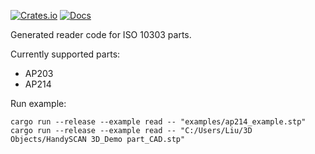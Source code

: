 [![Crates.io](https://img.shields.io/crates/v/iso-10303-parts.svg)](https://crates.io/crates/iso-10303-parts)
[![Docs](https://docs.rs/iso-10303-parts/badge.svg)](https://docs.rs/iso-10303-parts)

Generated reader code for ISO 10303 parts.

Currently supported parts:

- AP203
- AP214

Run example:

```
cargo run --release --example read -- "examples/ap214_example.stp"
cargo run --release --example read -- "C:/Users/Liu/3D Objects/HandySCAN 3D_Demo part_CAD.stp"
```
